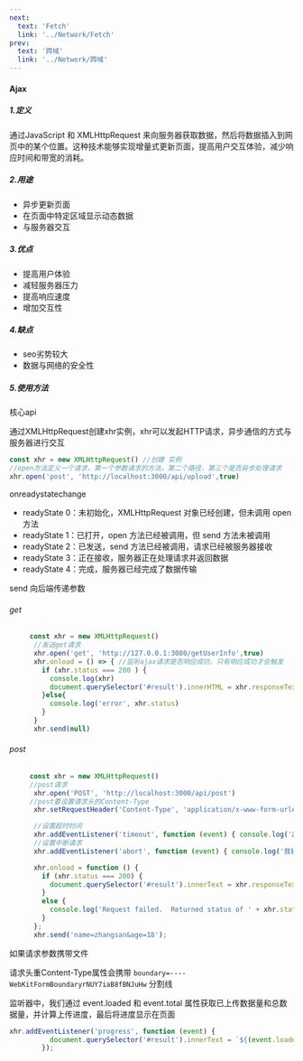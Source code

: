 ```yaml
---
next:
  text: 'Fetch'
  link: '../Network/Fetch'
prev:
  text: '跨域'
  link: '../Network/跨域'
---
```

#### Ajax

##### 1.定义

通过JavaScript 和 XMLHttpRequest 来向服务器获取数据，然后将数据插入到网页中的某个位置。这种技术能够实现增量式更新页面，提高用户交互体验，减少响应时间和带宽的消耗。

##### 2.用途

- 异步更新页面
- 在页面中特定区域显示动态数据
- 与服务器交互

##### 3.优点

- 提高用户体验
- 减轻服务器压力
- 提高响应速度
- 增加交互性

##### 4.缺点

- seo劣势较大
- 数据与网络的安全性

##### 5.使用方法

核心api

通过XMLHttpRequest创建xhr实例，xhr可以发起HTTP请求，异步通信的方式与服务器进行交互

```js
const xhr = new XMLHttpRequest() //创建 实例
//open方法定义一个请求，第一个参数请求的方法，第二个路径，第三个是否异步处理请求
xhr.open('post', 'http://localhost:3000/api/upload',true) 
```

onreadystatechange 

- readyState 0：未初始化，XMLHttpRequest 对象已经创建，但未调用 open 方法
- readyState 1：已打开，open 方法已经被调用，但 send 方法未被调用
- readyState 2：已发送，send 方法已经被调用，请求已经被服务器接收
- readyState 3：正在接收，服务器正在处理请求并返回数据
- readyState 4：完成，服务器已经完成了数据传输

send 向后端传递参数

###### get

```js
	 const xhr = new XMLHttpRequest()
      //发送get请求
      xhr.open('get', 'http://127.0.0.1:3000/getUserInfo',true)
      xhr.onload = () => { //监听ajax请求是否响应成功，只有响应成功才会触发
        if (xhr.status === 200 ) {
          console.log(xhr)
          document.querySelector('#result').innerHTML = xhr.responseText
        }else{
          console.log('error', xhr.status)
        }
      }
      xhr.send(null)
```

###### post

```js
	 const xhr = new XMLHttpRequest()		
 	 //post请求
      xhr.open('POST', 'http://localhost:3000/api/post')
	 //post要设置请求头的Content-Type
      xhr.setRequestHeader('Content-Type', 'application/x-www-form-urlencoded');

      //设置超时时间
      xhr.addEventListener('timeout', function (event) { console.log('超时啦'); });
      //设置中断请求
      xhr.addEventListener('abort', function (event) { console.log('我被中断了'); });

      xhr.onload = function () {
        if (xhr.status === 200) {
          document.querySelector('#result').innerText = xhr.responseText;
        }
        else {
          console.log('Request failed.  Returned status of ' + xhr.status);
        }
      };
      xhr.send('name=zhangsan&age=18');
```

如果请求参数携带文件

请求头重Content-Type属性会携带 `boundary=----WebKitFormBoundaryrNUY7iaB8fBNJuHw` 分割线

监听器中，我们通过 event.loaded 和 event.total 属性获取已上传数据量和总数据量，并计算上传进度，最后将进度显示在页面

```js
xhr.addEventListener('progress', function (event) {
          document.querySelector('#result').innerText = `${(event.loaded / event.total * 100).toFixed(2)}%`;
        });
```


